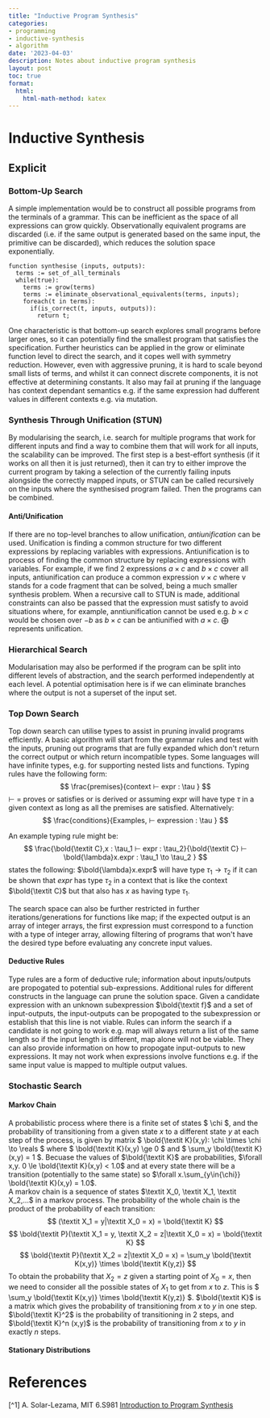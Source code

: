 ```yaml
---
title: "Inductive Program Synthesis"
categories:
- programming
- inductive-synthesis
- algorithm
date: '2023-04-03'
description: Notes about inductive program synthesis
layout: post
toc: true
format:
  html:
    html-math-method: katex
---
```


# Inductive Synthesis

## Explicit
### Bottom-Up Search
  A simple implementation would be to construct all possible programs from the terminals of a grammar. This can be inefficient as the space of all expressions can grow quickly. Observationally equivalent programs are discarded (i.e. if the same output is generated based on the same input, the primitive can be discarded), which reduces the solution space exponentially.
```
function synthesise (inputs, outputs):
  terms := set_of_all_terminals
  while(true):
    terms := grow(terms)
    terms := eliminate_observational_equivalents(terms, inputs);
    foreach(t in terms):
      if(is_correct(t, inputs, outputs)):
        return t;
```
One characteristic is that bottom-up search explores small programs before larger ones, so it can potentially find the smallest program that satisfies the specification. Further heuristics can be applied in the grow or eliminate function level to direct the search, and it copes well with symmetry reduction. However, even with aggressive pruning, it is hard to scale beyond small lists of terms, and whilst it can connect discrete components, it is not effective at determining constants. It also may fail at pruning if the language has context dependant semantics e.g. if the same expression had dufferent values in different contexts e.g. via mutation.

### Synthesis Through Unification (STUN)
By modularising the search, i.e. search for multiple programs that work for different inputs and find a way to combine them that will work for all inputs, the scalability can be improved. The first step is a best-effort synthesis (if it works on all then it is just returned), then it can try to either improve the current program by taking a selection of the currently failing inputs alongside the correctly mapped inputs, or STUN can be called recursively on the inputs where the synthesised program failed. Then the programs can be combined.
#### Anti/Unification
If there are no top-level branches to allow unification, *antiunification* can be used. Unification is finding a common structure for two different expressions by replacing variables with expressions. Antiunification is to process of finding the common structure by replacing expressions with variables. For example, if we find 2 expressions $a \times c$ and $b \times c$ cover all inputs, antiunification can produce a common expression $v \times c$ where v stands for a code fragment that can be solved, being a much smaller synthesis problem. When a recursive call to STUN is made, additional constraints can also be passed that the expression must satisfy to avoid situations where, for example, anntiunification cannot be used e.g. $b \times c$ would be chosen over $-b$ as $b \times c$ can be antiunified with $a \times c$. $\bigoplus$ represents unification.

### Hierarchical Search
Modularisation may also be performed if the program can be split into different levels of abstraction, and the search performed independently at each level. A potential optimisation here is if we can eliminate branches where the output is not a superset of the input set.
  
### Top Down Search

Top down search can utilise types to assist in pruning invalid programs efficiently. A basic algorithm will start from the grammar rules and test with the inputs, pruning out programs that are fully expanded which don't return the correct output or which return incompatible types. Some languages will have infinite types, e.g. for supporting nested lists and functions.
Typing rules have the following form:
$$ \frac{premises}{context ⊢ expr : \tau } $$
 ⊢ = proves or satisfies or is derived or assuming
 expr will have type $\tau$ in a given context as long as all the premises are satisfied.
Alternatively:
$$ \frac{conditions}{Examples, ⊢ expression : \tau } $$

An example typing rule might be:
$$ \frac{\bold{\textit C},x : \tau_1 ⊢ expr : \tau_2}{\bold{\textit C} ⊢ \bold{\lambda}x.expr : \tau_1 \to \tau_2 } $$
states the following: $\bold{\lambda}x.expr$ will have type $\tau_1 \to \tau_2$ if it can be shown that $expr$ has type $\tau_2$ in a context that is like the context $\bold{\textit C}$ but that also has $x$ as having type $\tau_1$.

The search space can also be further restricted in further iterations/generations for functions like map; if the expected output is an array of integer arrays, the first expression must correspond to a function with a type of integer array, allowing filtering of programs that won't have the desired type before evaluating any concrete input values.

#### Deductive Rules

Type rules are a form of deductive rule; information about inputs/outputs are propogated to potential sub-expressions. Additional rules for different constructs in the language can prune the solution space. Given a candidate expression with an unknown subexpression 
$\bold{\textit f}$ 
and a set of input-outputs, the input-outputs can be propogated to the subexpression or establish that this line is not viable. Rules can inform the search if a candidate is not going to work e.g. map will always return a list of the same length so if the input length is different, map alone will not be viable. They can also provide information on how to propogate input-outputs to new expressions. It may not work when expressions involve functions e.g. if the same input value is mapped to multiple output values.

### Stochastic Search

#### Markov Chain

  A probabilistic process where there is a finite set of states 
  $ \chi $, and the probability of transitioning from a given state $x$ to a different state $y$ at each step of the process, is given by matrix 
  $ \bold{\textit K}(x,y): \chi \times \chi \to \reals $ where 
  $ \bold{\textit K}(x,y) \ge 0 $ and $ \sum_y \bold{\textit K}(x,y) = 1 $. Becuase the values of $\bold{\textit K}$ are probabilities, $\forall x,y. 0 \le \bold{\textit K}(x,y) < 1.0$
  and at every state there will be a transition (potentially to the same state) so  $\forall x.\sum_{y\in{\chi}} \bold{\textit K}(x,y) = 1.0$.  
  A markov chain is a sequence of states $\textit X_0, \textit X_1, \textit X_2,...$ in a markov process. The probability of the whole chain is the product of the probability of each transition:
  $$ (\textit X_1 = y|\textit X_0 = x) = \bold{\textit K} $$
  $$ \bold{\textit P}(\textit X_1 = y, \textit X_2 = z|\textit X_0 = x) = \bold{\textit K} $$
  $$ \bold{\textit P}(\textit X_2 = z|\textit X_0 = x) = \sum_y \bold{\textit K(x,y)} \times \bold{\textit K(y,z)} $$
  To obtain the probability that $X_2 = z$ given a starting point of $X_0 = x$, then we need to consider all the possible states of $X_1$ to get from $x$ to $z$. This is $ \sum_y \bold{\textit K(x,y)} \times \bold{\textit K(y,z)} $. $\bold{\textit K}$ is a matrix which gives the probability of transitioning from $x$ to $y$ in one step. $\bold{\textit K}^2$ is the probability of transitioning in 2 steps, and $\bold{\textit K}^n (x,y)$ is the probability of transitioning from $x$ to $y$ in exactly $n$ steps.

#### Stationary Distributions



# References

[^1] A. Solar-Lezama, MIT 6.S981 <a href="https://people.csail.mit.edu/asolar/SynthesisCourse/index.htm">Introduction to Program Synthesis</a>
  

